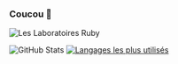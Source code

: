 ### Coucou 👋

![Les Laboratoires Ruby](https://discordapp.com/api/guilds/800385362496454677/widget.png?style=banner4800385362496454677)

![GitHub Stats](https://github-readme-stats.vercel.app/api?username=Senchuu&show_icons=true&theme=tokyonight) [![Langages les plus utilisés](https://github-readme-stats.vercel.app/api/top-langs/?username=Senchuu&layout=compact&theme=tokyonight)](https://github.com/anuraghazra/github-readme-stats)
